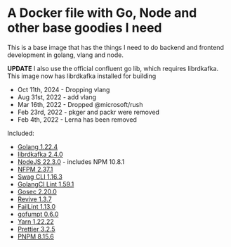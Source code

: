 # A Docker file with Go, Node and other base goodies I need

This is a base image that has the things I need to do backend and frontend development in golang, vlang and node.

**UPDATE** I also use the official confluent go lib, which requires librdkafka. This image now has librdkafka installed for building

- Oct 11th, 2024 - Dropping vlang
- Aug 31st, 2022 - add vlang
- Mar 16th, 2022 - Dropped @microsoft/rush
- Feb 23rd, 2022 - pkger and packr were removed
- Feb 4th, 2022 - Lerna has been removed

Included:

- [Golang 1.22.4](https://golang.org/dl/)
- [librdkafka 2.4.0](https://github.com/edenhill/librdkafka)
- [NodeJS 22.3.0](https://nodejs.org/en/download/current/) - includes NPM 10.8.1
- [NFPM 2.37.1](https://github.com/goreleaser/nfpm)
- [Swag CLI 1.16.3](https://github.com/swaggo/swag)
- [GolangCI Lint 1.59.1](https://github.com/golangci/golangci-lint)
- [Gosec 2.20.0](https://github.com/securego/gosec)
- [Revive 1.3.7](https://github.com/mgechev/revive)
- [FailLint 1.13.0](https://github.com/fatih/faillint)
- [gofumpt 0.6.0](https://github.com/mvdan/gofumpt)
- [Yarn 1.22.22](https://www.npmjs.com/package/yarn)
- [Prettier 3.2.5](https://www.npmjs.com/package/prettier)
- [PNPM 8.15.6](https://www.npmjs.com/package/pnpm)
